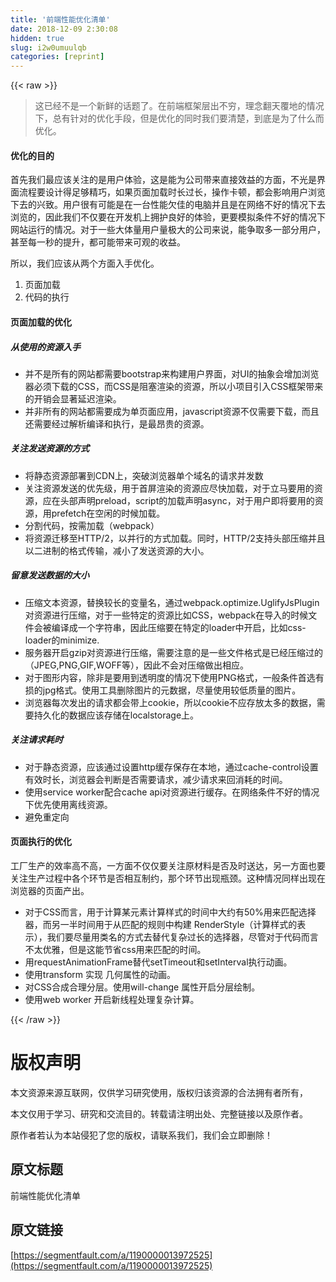 ```yaml
---
title: '前端性能优化清单' 
date: 2018-12-09 2:30:08
hidden: true
slug: i2w0umuulqb
categories: [reprint]
---
```


{{< raw >}}

                    
<blockquote>这已经不是一个新鲜的话题了。在前端框架层出不穷，理念翻天覆地的情况下，总有针对的优化手段，但是优化的同时我们要清楚，到底是为了什么而优化。</blockquote>
<h4>优化的目的</h4>
<p>首先我们最应该关注的是用户体验，这是能为公司带来直接效益的方面，不光是界面流程要设计得足够精巧，如果页面加载时长过长，操作卡顿，都会影响用户浏览下去的兴致。用户很有可能是在一台性能欠佳的电脑并且是在网络不好的情况下去浏览的，因此我们不仅要在开发机上拥护良好的体验，更要模拟条件不好的情况下网站运行的情况。对于一些大体量用户量极大的公司来说，能争取多一部分用户，甚至每一秒的提升，都可能带来可观的收益。</p>
<p>所以，我们应该从两个方面入手优化。</p>
<ol>
<li>页面加载</li>
<li>代码的执行</li>
</ol>
<h4>页面加载的优化</h4>
<h5>从使用的资源入手</h5>
<ul>
<li>并不是所有的网站都需要bootstrap来构建用户界面，对UI的抽象会增加浏览器必须下载的CSS，而CSS是阻塞渲染的资源，所以小项目引入CSS框架带来的开销会显著延迟渲染。</li>
<li>并非所有的网站都需要成为单页面应用，javascript资源不仅需要下载，而且还需要经过解析编译和执行，是最昂贵的资源。</li>
</ul>
<h5>关注发送资源的方式</h5>
<ul>
<li>将静态资源部署到CDN上，突破浏览器单个域名的请求并发数</li>
<li>关注资源发送的优先级，用于首屏渲染的资源应尽快加载，对于立马要用的资源，应在头部声明preload，script的加载声明async，对于用户即将要用的资源，用prefetch在空闲的时候加载。</li>
<li>分割代码，按需加载（webpack）</li>
<li>将资源迁移至HTTP/2，以并行的方式加载。同时，HTTP/2支持头部压缩并且以二进制的格式传输，减小了发送资源的大小。</li>
</ul>
<h5>留意发送数据的大小</h5>
<ul>
<li>压缩文本资源，替换较长的变量名，通过webpack.optimize.UglifyJsPlugin对资源进行压缩，对于一些特定的资源比如CSS，webpack在导入的时候文件会被编译成一个字符串，因此压缩要在特定的loader中开启，比如css-loader的minimize.</li>
<li>服务器开启gzip对资源进行压缩，需要注意的是一些文件格式是已经压缩过的（JPEG,PNG,GIF,WOFF等），因此不会对压缩做出相应。</li>
<li>对于图形内容，除非是要用到透明度的情况下使用PNG格式，一般条件首选有损的jpg格式。使用工具删除图片的元数据，尽量使用较低质量的图片。</li>
<li>浏览器每次发出的请求都会带上cookie，所以cookie不应存放太多的数据，需要持久化的数据应该存储在localstorage上。</li>
</ul>
<h5>关注请求耗时</h5>
<ul>
<li>对于静态资源，应该通过设置http缓存保存在本地，通过cache-control设置有效时长，浏览器会判断是否需要请求，减少请求来回消耗的时间。</li>
<li>使用service worker配合cache api对资源进行缓存。在网络条件不好的情况下优先使用离线资源。</li>
<li>避免重定向</li>
</ul>
<h4>页面执行的优化</h4>
<p>工厂生产的效率高不高，一方面不仅仅要关注原材料是否及时送达，另一方面也要关注生产过程中各个环节是否相互制约，那个环节出现瓶颈。这种情况同样出现在浏览器的页面产出。</p>
<ul>
<li>对于CSS而言，用于计算某元素计算样式的时间中大约有50%用来匹配选择器，而另一半时间用于从匹配的规则中构建 RenderStyle（计算样式的表示），我们要尽量用类名的方式去替代复杂过长的选择器，尽管对于代码而言不太优雅，但是这能节省css用来匹配的时间。</li>
<li>用requestAnimationFrame替代setTimeout和setInterval执行动画。</li>
<li>使用transform 实现 几何属性的动画。</li>
<li>对CSS合成合理分层。使用will-change 属性开启分层绘制。</li>
<li>使用web worker 开启新线程处理复杂计算。</li>
</ul>

                
{{< /raw >}}

# 版权声明
本文资源来源互联网，仅供学习研究使用，版权归该资源的合法拥有者所有，

本文仅用于学习、研究和交流目的。转载请注明出处、完整链接以及原作者。

原作者若认为本站侵犯了您的版权，请联系我们，我们会立即删除！

## 原文标题
前端性能优化清单

## 原文链接
[https://segmentfault.com/a/1190000013972525](https://segmentfault.com/a/1190000013972525)

